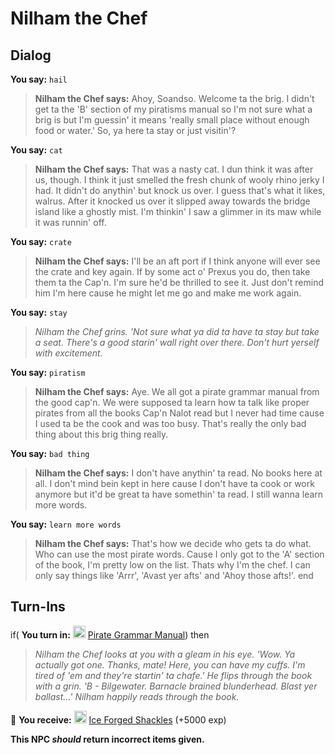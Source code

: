 # Nilham the Chef
## Dialog

**You say:** `hail`



>**Nilham the Chef says:** Ahoy, Soandso. Welcome ta the brig. I didn't get ta the 'B' section of my piratisms manual so I'm not sure what a brig is but I'm guessin' it means 'really small place without enough food or water.' So, ya here ta stay or just visitin'?

**You say:** `cat`



>**Nilham the Chef says:** That was a nasty cat.  I dun think it was after us, though. I think it just smelled the fresh chunk of wooly rhino jerky I had.  It didn't do anythin' but knock us over.  I guess that's what it likes, walrus.  After it knocked us over it slipped away towards the bridge island like a ghostly mist.  I'm thinkin' I saw a glimmer in its maw while it was runnin' off.

**You say:** `crate`



>**Nilham the Chef says:** I'll be an aft port if I think anyone will ever see the crate and key again. If by some act o' Prexus you do, then take them ta the Cap'n. I'm sure he'd be thrilled to see it. Just don't remind him I'm here cause he might let me go and make me work again.



**You say:** `stay`



>*Nilham the Chef grins.  'Not sure what ya did ta have ta stay but take a seat.  There's a good starin' wall right over there.  Don't hurt yerself with excitement.*


**You say:** `piratism`



>**Nilham the Chef says:** Aye.  We all got a pirate grammar manual from the good cap'n.  We were supposed ta learn how ta talk like proper pirates from all the books Cap'n Nalot read but I never had time cause I used ta be the cook and was too busy.  That's really the only bad thing about this brig thing really.


**You say:** `bad thing`



>**Nilham the Chef says:** I don't have anythin' ta read.  No books here at all.  I don't mind bein kept in here cause I don't have ta cook or work anymore but it'd be great ta have somethin' ta read.  I still wanna learn more words.

**You say:** `learn more words`



>**Nilham the Chef says:** That's how we decide who gets ta do what.  Who can use the most pirate words.  Cause I only got to the 'A' section of the book, I'm pretty low on the list.  Thats why I'm the chef.  I can only say things like 'Arrr', 'Avast yer afts' and 'Ahoy those afts!'.
end

## Turn-Ins





if( **You turn in:** <img style="background:url(/static/icons/blank_slot.gif);width:20px;height:20px;" src="/static/icons/item_778.png" alt="" /> <a
                                href="/item/18962" data-url="18962" class="tooltip-link link">Pirate Grammar Manual</a>) then


>*Nilham the Chef looks at you with a gleam in his eye.  'Wow.  Ya actually got one.  Thanks, mate!  Here, you can have my cuffs.  I'm tired of 'em and they're startin' ta chafe.'  He flips through the book with a grin.  'B - Bilgewater.  Barnacle brained blunderhead.  Blast yer ballast...' Nilham happily reads through the book.*


 &#127873; **You receive:**  <img style="background:url(/static/icons/blank_slot.gif);width:20px;height:20px;" src="/static/icons/item_1235.png" alt="" /> <a
                                href="/item/30041" data-url="30041" class="tooltip-link link">Ice Forged Shackles</a> (+5000 exp)

 

**This NPC *should* return incorrect items given.**
